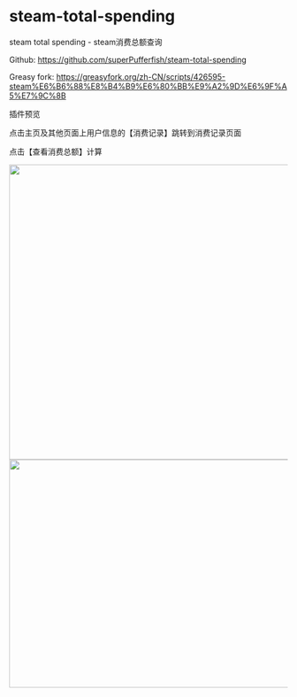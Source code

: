 # steam-total-spending
steam total spending - steam消费总额查询
<p>Github: <a href="https://github.com/superPufferfish/steam-total-spending" target="_blank">https://github.com/superPufferfish/steam-total-spending</a></p>
<p>Greasy fork: <a href="https://greasyfork.org/zh-CN/scripts/426595-steam%E6%B6%88%E8%B4%B9%E6%80%BB%E9%A2%9D%E6%9F%A5%E7%9C%8B" target="_blank">https://greasyfork.org/zh-CN/scripts/426595-steam%E6%B6%88%E8%B4%B9%E6%80%BB%E9%A2%9D%E6%9F%A5%E7%9C%8B</a></p>
<p>插件预览</p>
<p>点击主页及其他页面上用户信息的【消费记录】跳转到消费记录页面</p>
<p>点击【查看消费总额】计算</p>
<img src="https://by3302files.storage.live.com/y4mIB3iJ9zgHqajn9uFfj1MCinoYuX3EVi_tJZduo1G1ZaLZe6CZKaz6iAKEmz6p2yVKpbaptYvNVyHatifzdduEZZeKGWX4p2dn2dSZOW8PZ6T-Bmy2puUCc4hGJIGXqLtA06fK9SeCWu2BaOIsrKo_NOmqxNo2D_4m3Xiyncq4HAGb2c_8W6KXzgs95mpjVdk?width=1024&height=533&cropmode=none" width="1024" height="533" />
<img src="https://by3302files.storage.live.com/y4mSIaqBU5vuNmwgqcmD8A3iHWmZ_x_GB9jhsHENdV-vZxXKOpnfkerX5gL88m0kqAZXyupVlW7G80YSmydSfjIAEGAsxjYwqVQgx3EBv8iANqFiYj7wRhkpY7q0YX1pQtgm7EiTeEUeeI5Tn3iIDBQGP9PAEMW_yy3CNTS4xWNEoOnhC83S9qSiioAWR4ympux?width=1024&height=412&cropmode=none" width="1024" height="412" />
